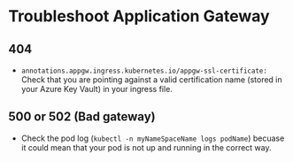 # Troubleshoot Application Gateway

## 404
- ```annotations.appgw.ingress.kubernetes.io/appgw-ssl-certificate:``` Check that you are pointing against a valid certification name (stored in your Azure Key Vault) in your ingress file.
  
## 500 or 502 (Bad gateway)

- Check the pod log (```kubectl -n myNameSpaceName logs podName```) becuase it could mean that your pod is not up and running in the correct way.
